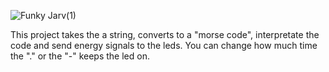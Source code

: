  ![Funky Jarv(1)](https://user-images.githubusercontent.com/53904508/129432832-294d3d2a-b6f0-43ff-8ea1-58244a69b8b2.png)
 
 This project takes the a string, converts to a "morse code", interpretate the code and send energy signals to the leds.
 You can change how much time the "." or the "-" keeps the led on. 
